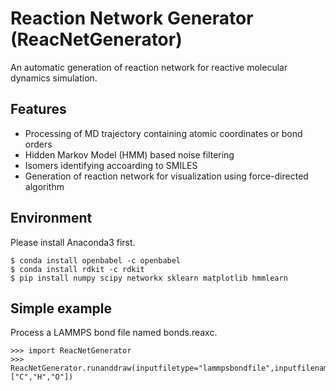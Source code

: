 # Reaction Network Generator (ReacNetGenerator)
An automatic generation of reaction network for reactive molecular dynamics simulation.
## Features
- Processing of MD trajectory containing atomic coordinates or bond orders
- Hidden Markov Model (HMM) based noise filtering
- Isomers identifying accoarding to SMILES
- Generation of reaction network for visualization using force-directed algorithm
## Environment
Please install Anaconda3 first.
```
$ conda install openbabel -c openbabel
$ conda install rdkit -c rdkit
$ pip install numpy scipy networkx sklearn matplotlib hmmlearn
```
## Simple example
Process a LAMMPS bond file named bonds.reaxc.
```
>>> import ReacNetGenerator
>>> ReacNetGenerator.runanddraw(inputfiletype="lammpsbondfile",inputfilename="bonds.reaxc",atomname=["C","H","O"])
```
